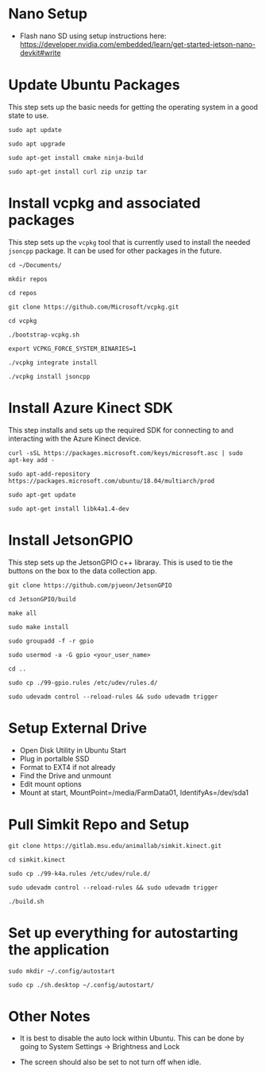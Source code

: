 # Nano Setup
- Flash nano SD using setup instructions here: https://developer.nvidia.com/embedded/learn/get-started-jetson-nano-devkit#write

# Update Ubuntu Packages
This step sets up the basic needs for getting the operating system in a good state to use.

`sudo apt update`

`sudo apt upgrade`

`sudo apt-get install cmake ninja-build`

`sudo apt-get install curl zip unzip tar`

# Install vcpkg and associated packages

This step sets up the `vcpkg` tool that is currently used to install the needed `jsoncpp` package. It can be used for other packages in the future.

`cd ~/Documents/`

`mkdir repos`

`cd repos`

`git clone https://github.com/Microsoft/vcpkg.git`

`cd vcpkg`

`./bootstrap-vcpkg.sh`

`export VCPKG_FORCE_SYSTEM_BINARIES=1`

`./vcpkg integrate install`

`./vcpkg install jsoncpp`


# Install Azure Kinect SDK

This step installs and sets up the required SDK for connecting to and interacting with the Azure Kinect device.

`curl -sSL https://packages.microsoft.com/keys/microsoft.asc | sudo apt-key add -`

`sudo apt-add-repository https://packages.microsoft.com/ubuntu/18.04/multiarch/prod`

`sudo apt-get update`

`sudo apt-get install libk4a1.4-dev`


# Install JetsonGPIO

This step sets up the JetsonGPIO c++ libraray. This is used to tie the buttons on the box to the data collection app.

`git clone https://github.com/pjueon/JetsonGPIO`

`cd JetsonGPIO/build`

`make all`

`sudo make install`

`sudo groupadd -f -r gpio`

`sudo usermod -a -G gpio <your_user_name>`

`cd ..`

`sudo cp ./99-gpio.rules /etc/udev/rules.d/`

`sudo udevadm control --reload-rules && sudo udevadm trigger`


# Setup External Drive

- Open Disk Utility in Ubuntu Start
- Plug in portalble SSD
- Format to EXT4 if not already
- Find the Drive and unmount 
- Edit mount options
- Mount at start, MountPoint=/media/FarmData01, IdentifyAs=/dev/sda1

# Pull Simkit Repo and Setup

`git clone https://gitlab.msu.edu/animallab/simkit.kinect.git`

`cd simkit.kinect`

`sudo cp ./99-k4a.rules /etc/udev/rule.d/`

`sudo udevadm control --reload-rules && sudo udevadm trigger`

`./build.sh`

# Set up everything for autostarting the application

`sudo mkdir ~/.config/autostart`

`sudo cp ./sh.desktop ~/.config/autostart/`


# Other Notes

- It is best to disable the auto lock within Ubuntu. This can be done by going to System Settings -> Brightness and Lock

- The screen should also be set to not turn off when idle.


